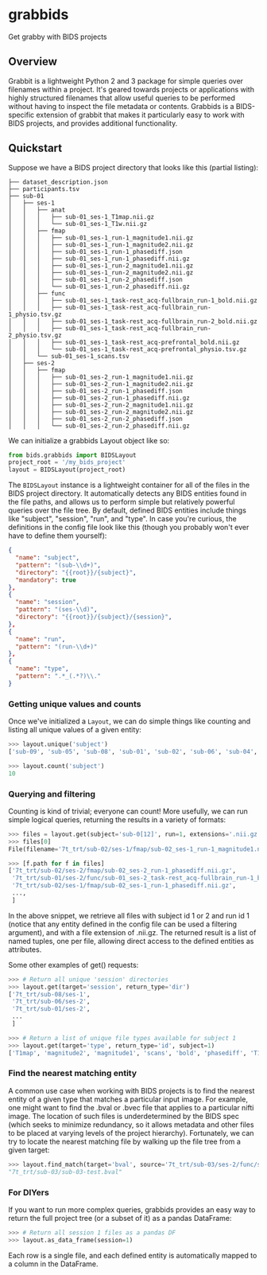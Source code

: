 # grabbids
Get grabby with BIDS projects

## Overview

Grabbit is a lightweight Python 2 and 3 package for simple queries over filenames within a project. It's geared towards projects or applications with highly structured filenames that allow useful queries to be performed without having to inspect the file metadata or contents. Grabbids is a BIDS-specific extension of grabbit that makes it particularly easy to work with BIDS projects, and provides additional functionality.

## Quickstart

Suppose we have a BIDS project directory that looks like this (partial listing):

```
├── dataset_description.json
├── participants.tsv
├── sub-01
│   ├── ses-1
│   │   ├── anat
│   │   │   ├── sub-01_ses-1_T1map.nii.gz
│   │   │   └── sub-01_ses-1_T1w.nii.gz
│   │   ├── fmap
│   │   │   ├── sub-01_ses-1_run-1_magnitude1.nii.gz
│   │   │   ├── sub-01_ses-1_run-1_magnitude2.nii.gz
│   │   │   ├── sub-01_ses-1_run-1_phasediff.json
│   │   │   ├── sub-01_ses-1_run-1_phasediff.nii.gz
│   │   │   ├── sub-01_ses-1_run-2_magnitude1.nii.gz
│   │   │   ├── sub-01_ses-1_run-2_magnitude2.nii.gz
│   │   │   ├── sub-01_ses-1_run-2_phasediff.json
│   │   │   └── sub-01_ses-1_run-2_phasediff.nii.gz
│   │   ├── func
│   │   │   ├── sub-01_ses-1_task-rest_acq-fullbrain_run-1_bold.nii.gz
│   │   │   ├── sub-01_ses-1_task-rest_acq-fullbrain_run-1_physio.tsv.gz
│   │   │   ├── sub-01_ses-1_task-rest_acq-fullbrain_run-2_bold.nii.gz
│   │   │   ├── sub-01_ses-1_task-rest_acq-fullbrain_run-2_physio.tsv.gz
│   │   │   ├── sub-01_ses-1_task-rest_acq-prefrontal_bold.nii.gz
│   │   │   └── sub-01_ses-1_task-rest_acq-prefrontal_physio.tsv.gz
│   │   └── sub-01_ses-1_scans.tsv
│   ├── ses-2
│   │   ├── fmap
│   │   │   ├── sub-01_ses-2_run-1_magnitude1.nii.gz
│   │   │   ├── sub-01_ses-2_run-1_magnitude2.nii.gz
│   │   │   ├── sub-01_ses-2_run-1_phasediff.json
│   │   │   ├── sub-01_ses-2_run-1_phasediff.nii.gz
│   │   │   ├── sub-01_ses-2_run-2_magnitude1.nii.gz
│   │   │   ├── sub-01_ses-2_run-2_magnitude2.nii.gz
│   │   │   ├── sub-01_ses-2_run-2_phasediff.json
│   │   │   └── sub-01_ses-2_run-2_phasediff.nii.gz
```

We can initialize a grabbids Layout object like so:

```python
from bids.grabbids import BIDSLayout
project_root = '/my_bids_project'
layout = BIDSLayout(project_root)
```

The `BIDSLayout` instance is a lightweight container for all of the files in the BIDS project directory. It automatically detects any BIDS entities found in the file paths, and allows us to perform simple but relatively powerful queries over the file tree. By default, defined BIDS entities include things like "subject", "session", "run", and "type". In case you're curious, the definitions in the config file look like this (though you probably won't ever have to define them yourself):

```json
{
  "name": "subject",
  "pattern": "(sub-\\d+)",
  "directory": "{{root}}/{subject}",
  "mandatory": true
},
{
  "name": "session",
  "pattern": "(ses-\\d)",
  "directory": "{{root}}/{subject}/{session}",
},
{
  "name": "run",
  "pattern": "(run-\\d+)"
},
{
  "name": "type",
  "pattern": ".*_(.*?)\\."
}
```

### Getting unique values and counts
Once we've initialized a `Layout`, we can do simple things like counting and listing all unique values of a given entity:

```python
>>> layout.unique('subject')
['sub-09', 'sub-05', 'sub-08', 'sub-01', 'sub-02', 'sub-06', 'sub-04', 'sub-03', 'sub-07', 'sub-10']

>>> layout.count('subject')
10
```

### Querying and filtering
Counting is kind of trivial; everyone can count! More usefully, we can run simple logical queries, returning the results in a variety of formats:

```python
>>> files = layout.get(subject='sub-0[12]', run=1, extensions='.nii.gz')
>>> files[0]
File(filename='7t_trt/sub-02/ses-1/fmap/sub-02_ses-1_run-1_magnitude1.nii.gz', subject='sub-02', run='run-1', session='ses-1', type='magnitude1')

>>> [f.path for f in files]
['7t_trt/sub-02/ses-2/fmap/sub-02_ses-2_run-1_phasediff.nii.gz',
 '7t_trt/sub-01/ses-2/func/sub-01_ses-2_task-rest_acq-fullbrain_run-1_bold.nii.gz',
 '7t_trt/sub-02/ses-1/fmap/sub-02_ses-1_run-1_phasediff.nii.gz',
 ...,
 ]
```
In the above snippet, we retrieve all files with subject id 1 or 2 and run id 1 (notice that any entity defined in the config file can be used a filtering argument), and with a file extension of .nii.gz. The returned result is a list of named tuples, one per file, allowing direct access to the defined entities as attributes.

Some other examples of get() requests:

```python
>>> # Return all unique 'session' directories
>>> layout.get(target='session', return_type='dir')
['7t_trt/sub-08/ses-1',
 '7t_trt/sub-06/ses-2',
 '7t_trt/sub-01/ses-2',
 ...
 ]

>>> # Return a list of unique file types available for subject 1
>>> layout.get(target='type', return_type='id', subject=1)
['T1map', 'magnitude2', 'magnitude1', 'scans', 'bold', 'phasediff', 'T1w', 'physio']
```

### Find the nearest matching entity
A common use case when working with BIDS projects is to find the nearest entity of a given type that matches a particular input image. For example, one might want to find the .bval or .bvec file that applies to a particular nifti image. The location of such files is underdetermined by the BIDS spec (which seeks to minimize redundancy, so it allows metadata and other files to be placed at varying levels of the project hierarchy). Fortunately, we can try to locate the nearest matching file by walking up the file tree from a given target:

```python
>>> layout.find_match(target='bval', source='7t_trt/sub-03/ses-2/func/sub-03_ses-2_task-rest_acq-fullbrain_run-2_bold.nii.gz')
"7t_trt/sub-03/sub-03-test.bval"
```

### For DIYers
If you want to run more complex queries, grabbids provides an easy way to return the full project tree (or a subset of it) as a pandas DataFrame:

```python
>>> # Return all session 1 files as a pandas DF
>>> layout.as_data_frame(session=1)
```

Each row is a single file, and each defined entity is automatically mapped to a column in the DataFrame.
